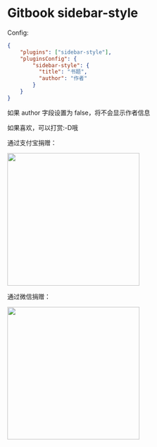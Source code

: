 # Gitbook sidebar-style

Config:

```json
{
    "plugins": ["sidebar-style"],
    "pluginsConfig": {
        "sidebar-style": {
          "title": "书题",
          "author": "作者"
        }
    }
}
```
如果 author 字段设置为 false，将不会显示作者信息

如果喜欢，可以打赏:-D哦

通过支付宝捐赠：

<img src="http://unclealan.cn/usr/themes/seventeen/dist/images/alipay.JPG" width="300">

通过微信捐赠：

<img src="http://unclealan.cn/usr/themes/seventeen/dist/images/weixin.JPG" width="300">